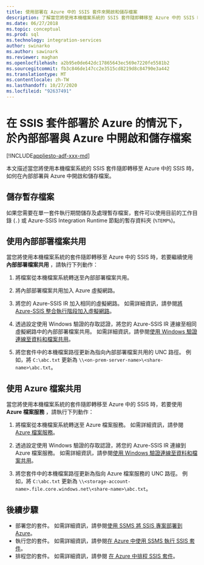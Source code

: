 ```yaml
---
title: 使用部署在 Azure 中的 SSIS 套件來開啟和儲存檔案
description: 了解當您將使用本機檔案系統的 SSIS 套件隨即轉移至 Azure 中的 SSIS 時，如何在內部部署與 Azure 中開啟和儲存檔案
ms.date: 06/27/2018
ms.topic: conceptual
ms.prod: sql
ms.technology: integration-services
author: swinarko
ms.author: sawinark
ms.reviewer: maghan
ms.openlocfilehash: a2b95e0de642dc17865643ec569e7220fe5581b2
ms.sourcegitcommit: fb3c846de147cc2e3515cd8219d8c84790e3a442
ms.translationtype: MT
ms.contentlocale: zh-TW
ms.lasthandoff: 10/27/2020
ms.locfileid: "92637491"
---
```

# <a name="open-and-save-files-on-premises-and-in-azure-with-ssis-packages-deployed-in-azure"></a>在 SSIS 套件部署於 Azure 的情況下，於內部部署與 Azure 中開啟和儲存檔案

[!INCLUDE[appliesto-adf-xxx-md](includes/appliesto-adf-xxx-md.md)]

本文描述當您將使用本機檔案系統的 SSIS 套件隨即轉移至 Azure 中的 SSIS 時，如何在內部部署與 Azure 中開啟和儲存檔案。

## <a name="save-temporary-files"></a>儲存暫存檔案

如果您需要在單一套件執行期間儲存及處理暫存檔案，套件可以使用目前的工作目錄 (`.`) 或 Azure-SSIS Integration Runtime 節點的暫存資料夾 (`%TEMP%`)。

## <a name="use-on-premises-file-shares"></a>使用內部部署檔案共用

當您將使用本機檔案系統的套件隨即轉移至 Azure 中的 SSIS 時，若要繼續使用 **內部部署檔案共用** ，請執行下列動作：

1. 將檔案從本機檔案系統轉送至內部部署檔案共用。

2. 將內部部署檔案共用加入 Azure 虛擬網路。

3. 將您的 Azure-SSIS IR 加入相同的虛擬網路。 如需詳細資訊，請參閱[將 Azure-SSIS 整合執行階段加入虛擬網路](./join-azure-ssis-integration-runtime-virtual-network.md)。

4. 透過設定使用 Windows 驗證的存取認證，將您的 Azure-SSIS IR 連線至相同虛擬網路中的內部部署檔案共用。 如需詳細資訊，請參閱[使用 Windows 驗證連線至資料和檔案共用](ssis-azure-connect-with-windows-auth.md)。

5. 將您套件中的本機檔案路徑更新為指向內部部署檔案共用的 UNC 路徑。 例如，將 `C:\abc.txt` 更新為 `\\<on-prem-server-name>\<share-name>\abc.txt`。

## <a name="use-azure-file-shares"></a>使用 Azure 檔案共用

當您將使用本機檔案系統的套件隨即轉移至 Azure 中的 SSIS 時，若要使用 **Azure 檔案服務** ，請執行下列動作：

1. 將檔案從本機檔案系統轉送至 Azure 檔案服務。 如需詳細資訊，請參閱 [Azure 檔案服務](https://azure.microsoft.com/services/storage/files/)。

2. 透過設定使用 Windows 驗證的存取認證，將您的 Azure-SSIS IR 連線到 Azure 檔案服務。 如需詳細資訊，請參閱[使用 Windows 驗證連線至資料和檔案共用](ssis-azure-connect-with-windows-auth.md)。

3. 將您套件中的本機檔案路徑更新為指向 Azure 檔案服務的 UNC 路徑。 例如，將 `C:\abc.txt` 更新為 `\\<storage-account-name>.file.core.windows.net\<share-name>\abc.txt`。

## <a name="next-steps"></a>後續步驟

- 部署您的套件。 如需詳細資訊，請參閱[使用 SSMS 將 SSIS 專案部署到 Azure](/sql/integration-services/ssis-quickstart-deploy-ssms)。
- 執行您的套件。 如需詳細資訊，請參閱[在 Azure 中使用 SSMS 執行 SSIS 套件](/sql/integration-services/ssis-quickstart-run-ssms)。
- 排程您的套件。 如需詳細資訊，請參閱 [在 Azure 中排程 SSIS 套件](/sql/integration-services/lift-shift/ssis-azure-schedule-packages-ssms?view=sql-server-ver15)。